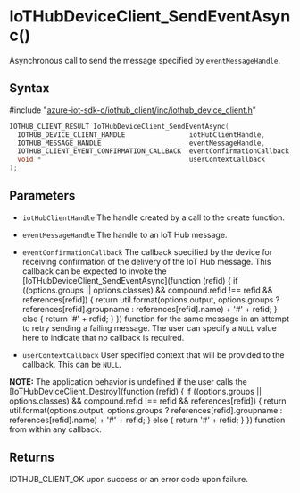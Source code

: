 # IoTHubDeviceClient_SendEventAsync()

Asynchronous call to send the message specified by `eventMessageHandle`.

## Syntax

\#include "[azure-iot-sdk-c/iothub_client/inc/iothub_device_client.h](../iot-c-ref-iothub-device-client-h.md)"  
```C
IOTHUB_CLIENT_RESULT IoTHubDeviceClient_SendEventAsync(
  IOTHUB_DEVICE_CLIENT_HANDLE                iotHubClientHandle,
  IOTHUB_MESSAGE_HANDLE                      eventMessageHandle,
  IOTHUB_CLIENT_EVENT_CONFIRMATION_CALLBACK  eventConfirmationCallback,
  void *                                     userContextCallback
);
```

## Parameters
* `iotHubClientHandle` The handle created by a call to the create function. 

* `eventMessageHandle` The handle to an IoT Hub message. 

* `eventConfirmationCallback` The callback specified by the device for receiving confirmation of the delivery of the IoT Hub message. This callback can be expected to invoke the [IoTHubDeviceClient_SendEventAsync](function (refid) {
      if ((options.groups || options.classes) && compound.refid !== refid && references[refid]) {
        return util.format(options.output, options.groups ? references[refid].groupname : references[refid].name) + '#' + refid;
      } else {
        return '#' + refid;
      }
    }) function for the same message in an attempt to retry sending a failing message. The user can specify a `NULL` value here to indicate that no callback is required. 

* `userContextCallback` User specified context that will be provided to the callback. This can be `NULL`.

**NOTE:** The application behavior is undefined if the user calls the [IoTHubDeviceClient_Destroy](function (refid) {
      if ((options.groups || options.classes) && compound.refid !== refid && references[refid]) {
        return util.format(options.output, options.groups ? references[refid].groupname : references[refid].name) + '#' + refid;
      } else {
        return '#' + refid;
      }
    }) function from within any callback.

## Returns
IOTHUB_CLIENT_OK upon success or an error code upon failure.

